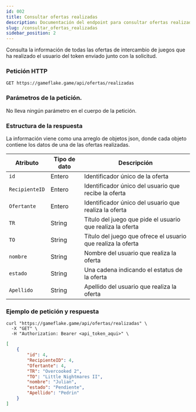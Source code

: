 ```yaml
---
id: 002 
title: Consultar ofertas realizadas
description: Documentación del endpoint para consultar ofertas realizadas
slug: /consultar_ofertas_realizadas
sidebar_position: 2
---
```


Consulta la información de todas las ofertas de intercambio de juegos que 
ha realizado el usuario del token enviado junto con la solicitud.

### Petición HTTP
`GET https://gameflake.game/api/ofertas/realizadas`

### Parámetros de la petición.
No lleva ningún parámetro en el cuerpo de la petición.


### Estructura de la respuesta
La información viene como una arreglo de objetos json, donde cada objeto contiene
los datos de una de las ofertas realizadas.

| Atributo       | Tipo de dato | Descripción                                                  |
| -------------- | ------------ | ------------------------------------------------------------ |
| `id`           | Entero       | Identificador único de la oferta                             |
| `RecipienteID` | Entero       | Identificador único del usuario que recibe la oferta         |
| `Ofertante`    | Entero       | Identificador único del usuario que realiza la oferta        |
| `TR`           | String       | Título del juego que pide el usuario que realiza la oferta   |
| `TO`           | String       | Título del juego que ofrece el usuario que realiza la oferta |
| `nombre`       | String       | Nombre del usuario que realiza la oferta                     |
| `estado`       | String       | Una cadena indicando el estatus de la oferta                 |
| `Apellido`     | String       | Apellido del usuario que realiza la oferta             


### Ejemplo de petición y respuesta
```shell title="Ejemplo de petición"
curl "https://gameflake.game/api/ofertas/realizadas" \
  -X "GET" \
  -H "Authorization: Bearer <api_token_aqui>" \
```

```json title="Ejemplo de respuesta"
[
    {
        "id": 4,
        "RecipienteID": 4,
        "Ofertante": 4,
        "TR": "Overcooked 2",
        "TO": "Little Nightmares II",
        "nombre": "Julian",
        "estado": "Pendiente",
        "Apellido": "Pedrin"
    }
]
```
